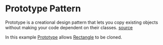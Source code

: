 # Prototype Pattern

Prototype is a creational design pattern that lets you copy existing objects without making your code dependent on their classes. [source](https://refactoring.guru/design-patterns/prototype)

In this example [Prototype](Prototype.ts) allows [Rectangle](Prototype.ts) to be cloned.

